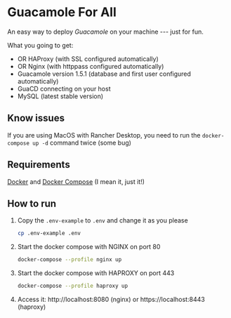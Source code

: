 # Guacamole For All

An easy way to deploy *Guacamole* on your machine --- just for fun.

What you going to get:

* OR HAProxy (with SSL configured automatically)
* OR Nginx (with httppass configured automatically)
* Guacamole version 1.5.1 (database and first user configured automatically)
* GuaCD connecting on your host
* MySQL (latest stable version)

## Know issues
If you are using MacOS with Rancher Desktop, you need to run the `docker-compose up -d` command twice (some bug)

## Requirements

[Docker](https://docs.docker.com/engine/install/) and [Docker Compose](https://docs.docker.com/compose/install/#scenario-two-install-the-compose-plugin) (I mean it, just it!)

## How to run

1. Copy the `.env-example` to `.env` and change it as you please
    ```bash
    cp .env-example .env
    ```
 
2. Start the docker compose with NGINX on port 80
    ```bash
    docker-compose --profile nginx up
    ```

2. Start the docker compose with HAPROXY on port 443
    ```bash
    docker-compose --profile haproxy up
    ```

3. Access it: http://localhost:8080 (nginx) or https://localhost:8443 (haproxy)
